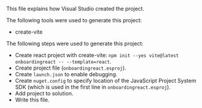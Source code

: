 This file explains how Visual Studio created the project.

The following tools were used to generate this project:
- create-vite

The following steps were used to generate this project:
- Create react project with create-vite: `npm init --yes vite@latest onboardingreact -- --template=react`.
- Create project file (`onboardingreact.esproj`).
- Create `launch.json` to enable debugging.
- Create `nuget.config` to specify location of the JavaScript Project System SDK (which is used in the first line in `onboardingreact.esproj`).
- Add project to solution.
- Write this file.
